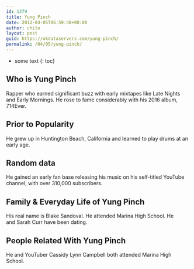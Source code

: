 ```yaml
---
id: 1379
title: Yung Pinch
date: 2012-04-05T06:59:48+00:00
author: chito
layout: post
guid: https://ukdataservers.com/yung-pinch/
permalink: /04/05/yung-pinch/
---
```


* some text
{: toc}
          
          
## Who is  Yung Pinch
                  
                  
                  
Rapper who earned significant buzz with early mixtapes like Late Nights and Early Mornings. He rose to fame considerably with his 2016 album, 714Ever.
                  
                
                
                
## Prior to Popularity 
                  
                  
                  
He grew up in Huntington Beach, California and learned to play drums at an early age. 
                  
                
                
                
## Random data 
                  
                  
                  
He gained an early fan base releasing his music on his self-titled YouTube channel, with over 310,000 subscribers. 
                  
                
                
                
## Family & Everyday Life of Yung Pinch
                  
                  
                  
His real name is Blake Sandoval. He attended Marina High School. He and Sarah Curr have been dating.
                  
                
                
                
## People Related With  Yung Pinch
                  
                  
                  
He and YouTuber Cassidy Lynn Campbell both attended Marina High School.
                  
                
              
            
          
          
          
    
    
  
